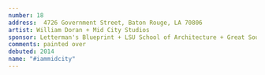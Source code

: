```yaml
---
number: 18
address:  4726 Government Street, Baton Rouge, LA 70806
artist: William Doran + Mid City Studios
sponsor: Letterman's Blueprint + LSU School of Architecture + Great Southern Galvanizing
comments: painted over
debuted: 2014
name: "#iammidcity"
---
```


